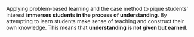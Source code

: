 <p><span style=font-weight: 400;>Applying problem-based learning and the case method to pique students' interest </span><strong>immerses students in the process of understanding</strong><span style=font-weight: 400;>. By attempting to learn students make sense of teaching and construct their own knowledge. This means that </span><strong>understanding is not given but earned</strong><span style=font-weight: 400;>.</span></p>